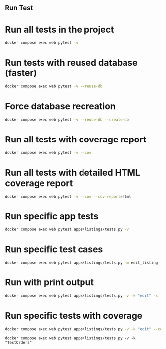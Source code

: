## Run Test

# Run all tests in the project
```bash
docker compose exec web pytest -v
```

# Run tests with reused database (faster)
```bash
docker compose exec web pytest -v --reuse-db
```

# Force database recreation
```bash
docker compose exec web pytest -v --reuse-db --create-db
```

# Run all tests with coverage report
```bash
docker compose exec web pytest -v --cov
```

# Run all tests with detailed HTML coverage report
```bash
docker compose exec web pytest -v --cov --cov-report=html
```

# Run specific app tests
```bash
docker compose exec web pytest apps/listings/tests.py -v
```

# Run specific test cases
```bash
docker compose exec web pytest apps/listings/tests.py -m edit_listing -v
```

# Run with print output
```bash
docker compose exec web pytest apps/listings/tests.py -v -k "edit" -s
```

# Run specific tests with coverage
```bash
docker compose exec web pytest apps/listings/tests.py -v -k "edit" --cov=apps.listings
```


```
docker compose exec web pytest apps/listings/tests.py -v -k "TestOrders"
```